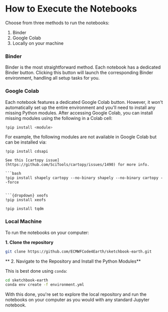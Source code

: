 # How to Execute the Notebooks

Choose from three methods to run the notebooks:

1. Binder
2. Google Colab
3. Locally on your machine

### Binder
Binder is the most straightforward method. Each notebook has a dedicated Binder button. Clicking this button will launch the corresponding Binder environment, handling all setup tasks for you.

### Google Colab
Each notebook features a dedicated Google Colab button. However, it won't automatically set up the entire environment and you'll need to install any missing Python modules. After accessing Google Colab, you can install missing modules using the following in a Colab cell:

```bash
!pip install <module>
```

For example, the following modules are not available in Google Colab but can be installed via:

```{dropdown} cdsapi
!pip install cdsapi
```

```{dropdown} cartopy
See this [cartopy issue](https://github.com/SciTools/cartopy/issues/1490) for more info.

```bash
!pip install shapely cartopy --no-binary shapely --no-binary cartopy --force
```

```

```{dropdown} xeofs
!pip install xeofs
```

```{dropdown} tqdm
!pip install tqdm
```


### Local Machine
To run the notebooks on your computer:

**1. Clone the repository**

```bash
git clone https://github.com/ECMWFCode4Earth/sketchbook-earth.git
```

** 2. Navigate to the Repository and Install the Python Modules**

This is best done using `conda`:

```bash
cd sketchbook-earth
conda env create -f environment.yml
```

With this done, you're set to explore the local repository and run the notebooks on your computer as you would with any standard Jupyter notebook.